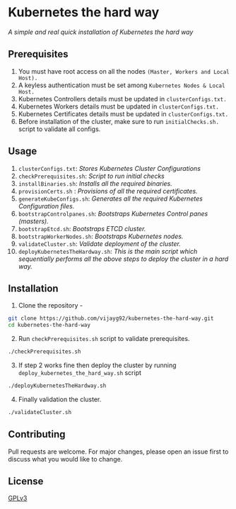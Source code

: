 # Kubernetes the hard way

*A simple and real quick installation of Kubernetes the hard way*


## Prerequisites

1. You must have root access on all the nodes `(Master, Workers and Local Host).`
2. A keyless authentication must be set among `Kubernetes Nodes & Local Host.`
3. Kubernetes Controllers details must be updated in `clusterConfigs.txt.`
4. Kubernetes Workers details must be updated in `clusterConfigs.txt.`
5. Kubernetes Certificates details must be updated in `clusterConfigs.txt.`
6. Before installation of the cluster, make sure to run `initialChecks.sh.` script to validate all configs.

## Usage
1. `clusterConfigs.txt`: *Stores Kubernetes Cluster Configurations*
2. `checkPrerequisites.sh`:  *Script to run initial checks*
3. `installBinaries.sh`: *Installs all the required binaries.*
4. `provisionCerts.sh` : *Provisions of all the required certificates.*
5. `generateKubeConfigs.sh`: *Generates all the required Kubernetes Configuration files.*
6. `bootstrapControlpanes.sh`: *Bootstraps Kubernetes Control panes (masters).*
7. `bootstrapEtcd.sh`: *Bootstraps ETCD cluster.*
8. `bootstrapWorkerNodes.sh`: *Bootstraps Kubernetes nodes.*
9. `validateCluster.sh`: *Validate deployment of the cluster.*
10. `deployKubernetesTheHardway.sh`: *This is the main script which sequentially performs all the above steps to deploy the cluster in a hard way.*
## Installation

1. Clone the repository -

```bash
git clone https://github.com/vijayg92/kubernetes-the-hard-way.git
cd kubernetes-the-hard-way
```
2. Run `checkPrerequisites.sh` script to validate prerequisites.
```bash
./checkPrerequisites.sh
```
3. If step 2 works fine then deploy the cluster by running `deploy_kubernetes_the_hard_way.sh` script
```bash
./deployKubernetesTheHardway.sh
```
4. Finally validation the cluster.

```bash
./validateCluster.sh
```

## Contributing
Pull requests are welcome. For major changes, please open an issue first to discuss what you would like to change.

## License
[GPLv3](https://www.gnu.org/licenses/)
